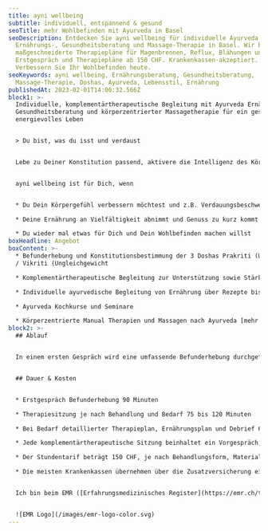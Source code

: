 ```yaml
---
title: ayni wellbeing
subtitle: individuell, entspannend & gesund
seoTitle: mehr Wohlbefinden mit Ayurveda in Basel
seoDescription: Entdecken Sie ayni wellbeing für individuelle Ayurveda
  Ernährungs-, Gesundheitsberatung und Massage-Therapie in Basel. Wir bieten
  maßgeschneiderte Therapiepläne für Magenbrennen, Reflux, Blähungen und mehr.
  Erstgespräch und Therapiepläne ab 150 CHF. Krankenkassen-akzeptiert.
  Verbessern Sie Ihr Wohlbefinden heute.
seoKeywords: ayni wellbeing, Ernährungsberatung, Gesundheitsberatung,
  Massage-Therapie, Doshas, Ayurveda, Lebensstil, Ernährung
publishedAt: 2023-02-01T14:00:32.566Z
block1: >-
  Individuelle, komplementärtherapeutische Begleitung mit Ayurveda Ernährungs-,
  Gesundheitsberatung und körperzentrierter Massagetherapie für ein gesundes und
  energievolles Leben


  > Du bist, was du isst und verdaust 


  Lebe zu Deiner Konstitution passend, aktivere die Intelligenz des Körpers und verfeinere Dein Körpergefühl als den wichtigsten Ratgeber. 


  ayni wellbeing ist für Dich, wenn 


  * Du Dein Körpergefühl verbessern möchtest und z.B. Verdauungsbeschwerden, Verspannungen oder Schmerzen hast oder eine diagnostizierte Erkrankung mit Komplementärtherapie begleiten möchtest

  * Deine Ernährung an Vielfältigkeit abnimmt und Genuss zu kurz kommt 

  * Du wieder mal etwas für Dich und Dein Wohlbefinden machen willst
boxHeadline: Angebot
boxContent: >-
  * Befunderhebung und Konstitutionsbestimmung der 3 Doshas Prakriti (Urzustand)
  / Vikriti (Ungleichgewicht

  * Komplementärtherapeutische Begleitung zur Unterstützung sowie Stärkung von Genesungsprozessen, Selbstregulation und Selbstwahrnehmung

  * Individuelle ayurvedische Begleitung von Ernährung über Rezepte bis zu Lifestyle Anpassungen und Ritualen  

  * Ayurveda Kochkurse und Seminare

  * Körperzentrierte Manual Therapien und Massagen nach Ayurveda [mehr erfahren](https://www.ayni.ch/informationen/ayurveda-massagen)
block2: >-
  ## Ablauf


  In einem ersten Gespräch wird eine umfassende Befunderhebung durchgeführt. Basierend auf der individuellen Situation und Themen auf körperlicher, mentaler und emotionaler Ebene wird der Therapieplan erstellt. Im Laufe des Behandlungszyklus wirken die positiven Änderungen im Innen wie im Aussen und verankern sich so in der Routine im Alltag.


  ## Dauer & Kosten


  * Erstgespräch Befunderhebung 90 Minuten

  * Therapiesitzung je nach Behandlung und Bedarf 75 bis 120 Minuten

  * Bei Bedarf detaillierter Therapieplan, Ernährungsplan und Debrief 60 bis 75 Minuten

  * Jede komplementärtherapeutische Sitzung beinhaltet ein Vorgespräch, die Behandlung und ein Nachgespräch

  * Der Stundentarif beträgt 150 CHF, je nach Behandlungsform, Materialeinsatz oder Vorbereitung wird der Aufwand separat berechnet

  * Die meisten Krankenkassen übernehmen über die Zusatzversicherung einen Teil der komplementärtherapeutischen Behandlungskosten. Bitte vorgängig abklären.


  Ich bin beim EMR ([Erfahrungsmedizinisches Register](https://emr.ch/therapeut/silvia.ferlito/)) mit der Methode Nr. 4041 - Branchenzertifikat OdA KT - Methode Ayurveda Therapie und Nr. 57 - Ayurveda-Ernährung und -Massage registriert. 


  ![EMR Logo](/images/emr-logo-color.svg)
---
```

